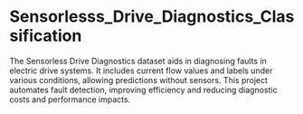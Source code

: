 # Sensorlesss_Drive_Diagnostics_Classification
The Sensorless Drive Diagnostics dataset aids in diagnosing faults in electric drive systems. It includes current flow values and labels under various conditions, allowing predictions without sensors. This project automates fault detection, improving efficiency and reducing diagnostic costs and performance impacts.
